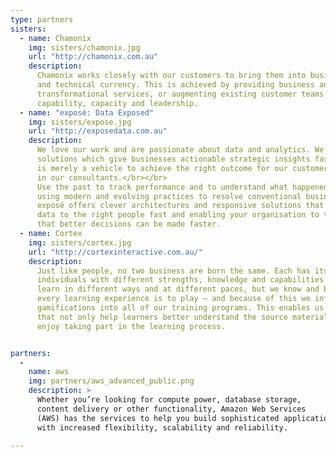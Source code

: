 ```yaml
---
type: partners
sisters:
  - name: Chamonix
    img: sisters/chamonix.jpg
    url: "http://chamonix.com.au"
    description:
      Chamonix works closely with our customers to bring them into business
      and technical currency. This is achieved by providing business and IT
      transformational services, or augmenting existing customer teams with
      capability, capacity and leadership.
  - name: "exposé: Data Exposed"
    img: sisters/expose.jpg
    url: "http://exposedata.com.au"
    description:
      We love our work and are passionate about data and analytics. We produce
      solutions which give businesses actionable strategic insights fast; the technology
      is merely a vehicle to achieve the right outcome for our customers and this is ingrained
      in our consultants.</br></br>
      Use the past to track performance and to understand what happened and why it happened
      using modern and evolving practices to resolve conventional business intelligence problems.
      exposé offers clever architectures and responsive solutions that bring your organisation's
      data to the right people fast and enabling your organisation to track history better so
      that better decisions can be made faster.
  - name: Cortex
    img: sisters/cortex.jpg
    url: "http://cortexinteractive.com.au/"
    description:
      Just like people, no two business are born the same. Each has its own unique makeup of
      individuals with different strengths, knowledge and capabilities. We understand that people
      learn in different ways and at different paces, but we know and believe that at the heart of
      every learning experience is to play – and because of this we infuse elements of
      gamifications into all of our training programs. This enables us to deliver experiences
      that not only help learners better understand the source material, but also ensure that they
      enjoy taking part in the learning process.


partners:
  -
    name: aws
    img: partners/aws_advanced_public.png
    description: >
      Whether you’re looking for compute power, database storage,
      content delivery or other functionality, Amazon Web Services
      (AWS) has the services to help you build sophisticated applications
      with increased flexibility, scalability and reliability.

---
```

